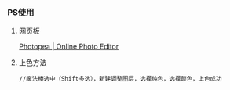 ### PS使用

1. 网页板

   [Photopea | Online Photo Editor](https://www.photopea.com/)

2. 上色方法

   ```
   //魔法棒选中（Shift多选），新建调整图层，选择纯色，选择颜色，上色成功
   ```

   